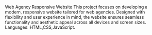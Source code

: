 Web Agency Responsive Website
This project focuses on developing a modern, responsive website tailored for web agencies. Designed with flexibility and user experience in mind, the website ensures seamless functionality and aesthetic appeal across all devices and screen sizes.
</br>
Languages: HTML,CSS,JavaScript.
